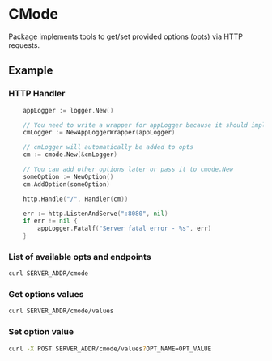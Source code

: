 # CMode

Package implements tools to get/set provided options (opts) via HTTP requests.

## Example

### HTTP Handler

```go
    appLogger := logger.New()

    // You need to write a wrapper for appLogger because it should implement 'CModeLogger' interface
    cmLogger := NewAppLoggerWrapper(appLogger)

    // cmLogger will automatically be added to opts
    cm := cmode.New(&cmLogger)

    // You can add other options later or pass it to cmode.New
    someOption := NewOption()
    cm.AddOption(someOption)

    http.Handle("/", Handler(cm))

    err := http.ListenAndServe(":8080", nil)
    if err != nil {
        appLogger.Fatalf("Server fatal error - %s", err)
    }
```

### List of available opts and endpoints
```bash
curl SERVER_ADDR/cmode
```

### Get options values
```bash
curl SERVER_ADDR/cmode/values
```

### Set option value
```bash
curl -X POST SERVER_ADDR/cmode/values?OPT_NAME=OPT_VALUE
```
